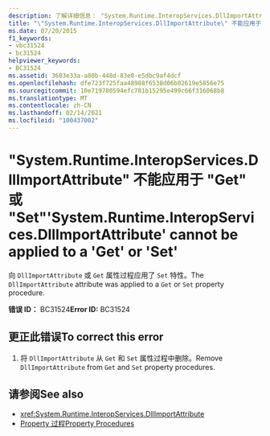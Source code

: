 ```yaml
---
description: 了解详细信息： "System.Runtime.InteropServices.DllImportAttribute" 不能应用于 "Get" 或 "Set"
title: "\"System.Runtime.InteropServices.DllImportAttribute\" 不能应用于 \"Get\" 或 \"Set\""
ms.date: 07/20/2015
f1_keywords:
- vbc31524
- bc31524
helpviewer_keywords:
- BC31524
ms.assetid: 3603e33a-a80b-448d-83e0-e5dbc9af4dcf
ms.openlocfilehash: dfe723f725faa48988f6538d06b02619e5856e75
ms.sourcegitcommit: 10e719780594efc781b15295e499c66f316068b8
ms.translationtype: MT
ms.contentlocale: zh-CN
ms.lasthandoff: 02/14/2021
ms.locfileid: "100437002"
---
```

# <a name="systemruntimeinteropservicesdllimportattribute-cannot-be-applied-to-a-get-or-set"></a><span data-ttu-id="1e6f4-103">"System.Runtime.InteropServices.DllImportAttribute" 不能应用于 "Get" 或 "Set"</span><span class="sxs-lookup"><span data-stu-id="1e6f4-103">'System.Runtime.InteropServices.DllImportAttribute' cannot be applied to a 'Get' or 'Set'</span></span>

<span data-ttu-id="1e6f4-104">向 `DllImportAttribute` 或 `Get` 属性过程应用了 `Set` 特性。</span><span class="sxs-lookup"><span data-stu-id="1e6f4-104">The `DllImportAttribute` attribute was applied to a `Get` or `Set` property procedure.</span></span>  
  
 <span data-ttu-id="1e6f4-105">**错误 ID：** BC31524</span><span class="sxs-lookup"><span data-stu-id="1e6f4-105">**Error ID:** BC31524</span></span>  
  
## <a name="to-correct-this-error"></a><span data-ttu-id="1e6f4-106">更正此错误</span><span class="sxs-lookup"><span data-stu-id="1e6f4-106">To correct this error</span></span>  
  
1. <span data-ttu-id="1e6f4-107">将 `DllImportAttribute` 从 `Get` 和 `Set` 属性过程中删除。</span><span class="sxs-lookup"><span data-stu-id="1e6f4-107">Remove `DllImportAttribute` from `Get` and `Set` property procedures.</span></span>  
  
## <a name="see-also"></a><span data-ttu-id="1e6f4-108">请参阅</span><span class="sxs-lookup"><span data-stu-id="1e6f4-108">See also</span></span>

- <xref:System.Runtime.InteropServices.DllImportAttribute>
- [<span data-ttu-id="1e6f4-109">Property 过程</span><span class="sxs-lookup"><span data-stu-id="1e6f4-109">Property Procedures</span></span>](../programming-guide/language-features/procedures/property-procedures.md)
